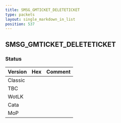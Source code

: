 ```yaml
---
title: SMSG_GMTICKET_DELETETICKET
type: packets
layout: single_markdown_in_list
position: 537
---
```


## SMSG_GMTICKET_DELETETICKET

### Status

Version | Hex | Comment
---------- | ---------- | ---------- 
Classic |  |  
TBC |  |  
WotLK |  |  
Cata |  |  
MoP |  |  